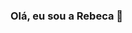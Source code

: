 ### Olá, eu sou a Rebeca 👋

<!--
- 🌱 I’m currently learning Python/Java
- 📫 How to reach me: rebecamssilva23@gmail.com
- 💻 Student at UniLaSalle/RJ
-->


<!-- Não tirar o comentário
[![Anurag's GitHub stats](https://github-readme-stats.vercel.app/api?username=rebecamacedosoares&show_icons=true&theme=cobalt)](https://github.com/anuraghazra/github-readme-stats)

[![Top Langs](https://github-readme-stats.vercel.app/api/top-langs/?username=rebecamacedosoares&show_icons=true&theme=cobalt&layout=compact)](https://github.com/anuraghazra/github-readme-stats)
-->


<!--
<a href="https://github.com/anuraghazra/github-readme-stats">
  <img align="center" src="https://github-readme-stats.vercel.app/api?username=rebecamacedosoares&show_icons=true&theme=cobalt" />
</a>

<a href="https://github.com/anuraghazra/convoychat">
  <img align="center" src="https://github-readme-stats.vercel.app/api/top-langs/?username=rebecamacedosoares&show_icons=true&theme=cobalt&layout=compact" />
</a>


<div style="display: inline_block"><br>
  <img align="center" alt="Rebeca-HTML" height="30" width="40" src="https://cdn.jsdelivr.net/gh/devicons/devicon/icons/html5/html5-original.svg" />
  <img align="center" alt="Rebeca-CSS" height="30" width="40" src="https://cdn.jsdelivr.net/gh/devicons/devicon/icons/css3/css3-original.svg" />
  <img align="center" alt="Rebeca-JS" height="30" width="40" src="https://cdn.jsdelivr.net/gh/devicons/devicon/icons/javascript/javascript-original.svg" />
  <img align="center" alt="Rebeca-PYTHON" height="30" width="40" src="https://cdn.jsdelivr.net/gh/devicons/devicon/icons/python/python-original.svg" />
  <img align="center" alt="Rebeca-C" height="30" width="40" src="https://cdn.jsdelivr.net/gh/devicons/devicon/icons/c/c-original.svg" />
  <img align="center" alt="Rebeca-JAVA" height="30" width="40" src="https://cdn.jsdelivr.net/gh/devicons/devicon/icons/java/java-original.svg" />
 
  
  <img align="center" alt="Rebeca-C++" height="30" width="40" src="https://cdn.jsdelivr.net/gh/devicons/devicon/icons/cplusplus/cplusplus-original.svg" />
  <img align="center" alt="Rebeca-C#" height="30" width="40" src="https://cdn.jsdelivr.net/gh/devicons/devicon/icons/csharp/csharp-original.svg" />
  
</div>


<div>
  <a href="" target="_blank" <img src="https://img.shields.io/badge/Discord-7289DA?style=for-the-badge&logo=discord&logoColor=white" target="_blank"></a>
  <a href="" target="_blank" <img src="https://img.shields.io/badge/Gmail-D14836?style=for-the-badge&logo=gmail&logoColor=white" target="_blank"></a>
</div>
-->
